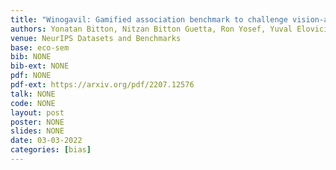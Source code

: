 ```yaml
---
title: "Winogavil: Gamified association benchmark to challenge vision-and-language models"
authors: Yonatan Bitton, Nitzan Bitton Guetta, Ron Yosef, Yuval Elovici, Mohit Bansal, <b>Gabriel Stanovsky</b>, Roy Schwartz
venue: NeurIPS Datasets and Benchmarks
base: eco-sem
bib: NONE
bib-ext: NONE
pdf: NONE
pdf-ext: https://arxiv.org/pdf/2207.12576
talk: NONE
code: NONE
layout: post
poster: NONE
slides: NONE
date: 03-03-2022
categories: [bias]
---
```

